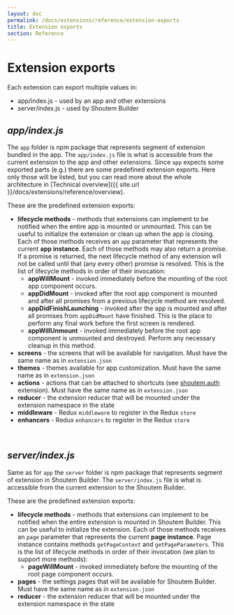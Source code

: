 ```yaml
---
layout: doc
permalink: /docs/extensions/reference/extension-exports
title: Extension exports
section: Reference
---
```


# Extension exports

Each extension can export multiple values in:

- app/index.js - used by an app and other extensions
- server/index.js - used by Shoutem Builder

## _app/index.js_

The `app` folder is npm package that represents segment of extension bundled in the app. The `app/index.js` file is what is accessible from the current extension to the app and other extensions. Since `app` expects some exported parts (e.g.) there are some predefined extension exports. Here only those will be listed, but you can read more about the whole architecture in [Technical overview]({{ site.url }}/docs/extensions/reference/overview).

These are the predefined extension exports:

- **lifecycle methods** - methods that extensions can implement to be notified when the entire app is mounted or unmounted. This can be useful to initialize the extension or clean up when the app is closing. Each of those methods receives an `app` parameter that represents the current **app instance**. Each of those methods may also return a promise. If a promise is returned, the next lifecycle method of any extension will not be called until that (any every other) promise is resolved. This is the list of lifecycle methods in order of their invocation:
    - **appWillMount** - invoked immediately before the mounting of the root app component occurs.
    - **appDidMount** - invoked after the root app component is mounted and after all promises from a previous lifecycle method are resolved.
    - **appDidFinishLaunching** - invoked after the app is mounted and after all promises from `appDidMount` have finished. This is the place to perform any final work before the first screen is rendered.
    - **appWillUnmount** - invoked immediately before the root app component is unmounted and destroyed. Perform any necessary cleanup in this method.
- **screens** - the screens that will be available for navigation. Must have the same name as in `extension.json`
- **themes** - themes available for app customization. Must have the same name as in `extension.json`
- **actions** - actions that can be attached to shortcuts (see [shoutem.auth](https://github.com/shoutem/extensions/tree/master/shoutem-auth) extension). Must have the same name as in `extension.json`
- **reducer** - the extension reducer that will be mounted under the extension namespace in the state
- **middleware** - Redux `middleware` to register in the Redux `store`
- **enhancers** - Redux `enhancers` to register in the Redux `store`

<br />

## _server/index.js_

Same as for `app` the `server` folder is npm package that represents segment of extension in Shoutem Builder. The `server/index.js` file is what is accessible from the current extension to the Shoutem Builder.

These are the predefined extension exports:

- **lifecycle methods** - methods that extensions can implement to be notified when the entire extension is mounted in Shoutem Builder. This can be useful to initialize the extension. Each of those methods receives an `page` parameter that represents the current **page instance**. Page instance contains methods `getPageContext` and `getPageParameters`. This is the list of lifecycle methods in order of their invocation (we plan to support more methods):
    - **pageWillMount** - invoked immediately before the mounting of the root page component occurs.   
- **pages** - the settings pages that will be available for Shoutem Builder. Must have the same name as in `extension.json`
- **reducer** - the extension reducer that will be mounted under the extension namespace in the state
